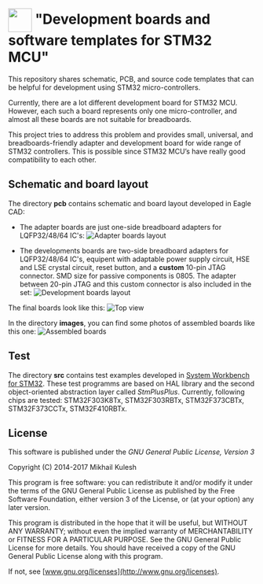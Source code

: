 # <img src="https://github.com/mkulesh/stm32DevelopmentBoards/blob/master/images/stm32_image.png" align="center" height="48" width="48"> "Development boards and software templates for STM32 MCU"

This repository shares schematic, PCB, and source code templates that can be helpful for development using STM32 micro-controllers.

Currently, there are a lot different development board for STM32 MCU. However, each such a board represents only one micro-controller, and almost all these boards are not suitable for breadboards.

This project tries to address this problem and provides small, universal, and breadboards-friendly adapter and development board for wide range of STM32 controllers. This is possible since STM32 MCU’s have really good compatibility to each other.

## Schematic and board layout
The directory **pcb** contains schematic and board layout developed in Eagle CAD:
- The adapter boards are just one-side breadboard adapters for LQFP32/48/64 IC's:
![Adapter boards layout](https://github.com/mkulesh/stm32DevelopmentBoards/blob/master/images/adapter_boards_layout.png)

- The developments boards are two-side breadboard adapters for LQFP32/48/64 IC's, equipent with adaptable power supply circuit, HSE and LSE crystal circuit, reset button, and a **custom** 10-pin JTAG connector. SMD size for passive components is 0805. The adapter between 20-pin JTAG and this custom connector is also included in the set:
![Development boards layout](https://github.com/mkulesh/stm32DevelopmentBoards/blob/master/images/development_boards_layout.png)

The final boards look like this:
![Top view](https://github.com/mkulesh/stm32DevelopmentBoards/blob/master/images/boards_top_view.jpg)

In the directory **images**, you can find some photos of assembled boards like this one:
![Assembled boards](https://github.com/mkulesh/stm32DevelopmentBoards/blob/master/images/assembled_boards_top_view.jpg)

## Test

The directory **src** contains test examples developed in [System Workbench for STM32](http://www.st.com/en/development-tools/sw4stm32.html). These test programms are based on HAL library and the second object-oriented abstraction layer called *StmPlusPlus*. Currently, following chips are tested: STM32F303K8Tx, STM32F303RBTx, STM32F373CBTx, STM32F373CCTx, STM32F410RBTx.

## License

This software is published under the *GNU General Public License, Version 3*

Copyright (C) 2014-2017 Mikhail Kulesh

This program is free software: you can redistribute it and/or modify it under the terms of the GNU General Public License as published by the Free Software Foundation, either version 3 of the License, or (at your option) any later version.

This program is distributed in the hope that it will be useful, but WITHOUT ANY WARRANTY; without even the implied warranty of MERCHANTABILITY or FITNESS FOR A PARTICULAR PURPOSE.  See the GNU General Public License for more details. You should have received a copy of the GNU General Public License along with this program.

If not, see [www.gnu.org/licenses](http://www.gnu.org/licenses).
